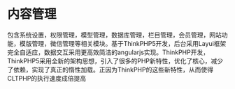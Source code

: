 # 内容管理
包含系统设置，权限管理，模型管理，数据库管理，栏目管理，会员管理，网站功能，模版管理，微信管理等相关模块。基于ThinkPHP5开发，后台采用Layui框架完全自适应，数据交互采用更高效简洁的angularjs实现。ThinkPHP开发，ThinkPHP5采用全新的架构思想，引入了很多的PHP新特性，优化了核心，减少了依赖，实现了真正的惰性加载。正因为ThinkPHP的这些新特性，从而使得CLTPHP的执行速度成倍提高
